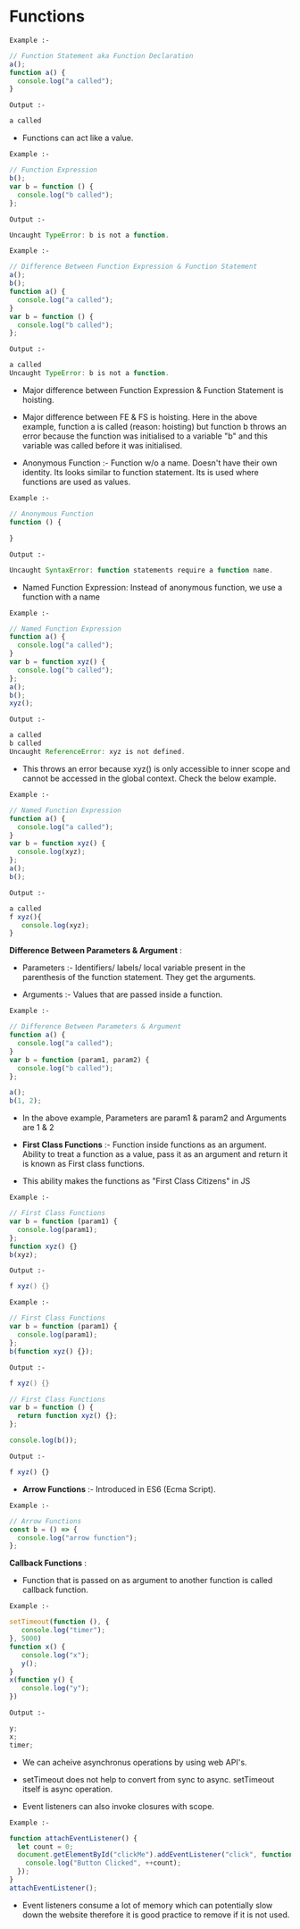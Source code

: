 <h1>Functions</h1>

<p>

<code>Example :-</code>

```javascript
// Function Statement aka Function Declaration
a();
function a() {
  console.log("a called");
}
```

<code>Output :- </code>

```javascript
a called
```

- Functions can act like a value.

<code>Example :-</code>

```javascript
// Function Expression
b();
var b = function () {
  console.log("b called");
};
```

<code>Output :- </code>

```javascript
Uncaught TypeError: b is not a function.
```

<code>Example :-</code>

```javascript
// Difference Between Function Expression & Function Statement
a();
b();
function a() {
  console.log("a called");
}
var b = function () {
  console.log("b called");
};
```

<code>Output :- </code>

```javascript
a called
Uncaught TypeError: b is not a function.
```

- Major difference between Function Expression & Function Statement is hoisting.

- Major difference between FE & FS is hoisting. Here in the above example, function a is called (reason: hoisting) but function b throws an error because the function was initialised to a variable "b" and this variable was called before it was initialised.

- Anonymous Function :- Function w/o a name. Doesn't have their own identity. Its looks similar to function statement. Its is used where functions are used as values.

<code>Example :-</code>

```javascript
// Anonymous Function
function () {

}
```

<code>Output :- </code>

```javascript
Uncaught SyntaxError: function statements require a function name.
```

- Named Function Expression: Instead of anonymous function, we use a function with a name

<code>Example :-</code>

```javascript
// Named Function Expression
function a() {
  console.log("a called");
}
var b = function xyz() {
  console.log("b called");
};
a();
b();
xyz();
```

<code>Output :- </code>

```javascript
a called
b called
Uncaught ReferenceError: xyz is not defined.
```

- This throws an error because xyz() is only accessible to inner scope and cannot be accessed in the global context. Check the below example.

<code>Example :-</code>

```javascript
// Named Function Expression
function a() {
  console.log("a called");
}
var b = function xyz() {
  console.log(xyz);
};
a();
b();
```

<code>Output :- </code>

```javascript
a called
f xyz(){
   console.log(xyz);
}
```

<b>Difference Between Parameters & Argument</b> :

- Parameters :- Identifiers/ labels/ local variable present in the parenthesis of the function statement. They get the arguments.

- Arguments :- Values that are passed inside a function.

<code>Example :-</code>

```javascript
// Difference Between Parameters & Argument
function a() {
  console.log("a called");
}
var b = function (param1, param2) {
  console.log("b called");
};

a();
b(1, 2);
```

- In the above example, Parameters are param1 & param2 and Arguments are 1 & 2

- <b>First Class Functions</b> :- Function inside functions as an argument. Ability to treat a function as a value, pass it as an argument and return it is known as First class functions.

- This ability makes the functions as "First Class Citizens" in JS

<code>Example :-</code>

```javascript
// First Class Functions
var b = function (param1) {
  console.log(param1);
};
function xyz() {}
b(xyz);
```

<code>Output :- </code>

```java
f xyz() {}
```

<code>Example :-</code>

```javascript
// First Class Functions
var b = function (param1) {
  console.log(param1);
};
b(function xyz() {});
```

<code>Output :- </code>

```java
f xyz() {}
```

```javascript
// First Class Functions
var b = function () {
  return function xyz() {};
};

console.log(b());
```

<code>Output :- </code>

```javascript
f xyz() {}
```

- <b>Arrow Functions</b> :- Introduced in ES6 (Ecma Script).

<code>Example :-</code>

```javascript
// Arrow Functions
const b = () => {
  console.log("arrow function");
};
```

<b>Callback Functions</b> :

- Function that is passed on as argument to another function is called callback function.

<code>Example :-</code>

```javascript
setTimeout(function (), {
   console.log("timer");
}, 5000)
function x() {
   console.log("x");
   y();
}
x(function y() {
   console.log("y");
})
```

<code>Output :- </code>

```javascript
y;
x;
timer;
```

- We can acheive asynchronus operations by using web API's.

- setTimeout does not help to convert from sync to async. setTimeout itself is async operation.

- Event listeners can also invoke closures with scope.

<code>Example :-</code>

```javascript
function attachEventListener() {
  let count = 0;
  document.getElementById("clickMe").addEventListener("click", function xyz() {
    console.log("Button Clicked", ++count);
  });
}
attachEventListener();
```

- Event listeners consume a lot of memory which can potentially slow down the website therefore it is good practice to remove if it is not used.

</p>
